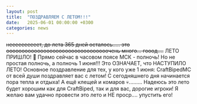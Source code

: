 ```yaml
---
layout: post
title:  "ПОЗДРАВЛЯЕМ С ЛЕТОМ!!!"
date:   2025-06-01 00:00:00 +0300
categories: news
---  
```

~~неееееееееет, до лета 365 дней осталось..... это ооооооооооооооооооооооооооооооооочень много... гооод....~~
ЛЕТО ПРИШЛО! 🌴
Прямо сейчас в часовом поясе МСК - полночь!
Но не простая полночь, а полночь 1 июня!!!
Это ОЗНАЧАЕТ, что НАСТУПИЛО ЛЕТО!
Основное поздравление для тех, у кого уже 1 июня:
CraftBipedMC от всей души поздравляет вас с летом! С  сегодняшнего дня начинается пора тепла и отдыха! А ещё клещей и комаров 💀......... 
Надеюсь это лето будет хорошим как для CraftBiped, так и для вас, дорогие игроки! Я желаю вам удачно провести это лето и НЕ проср.... упустить его!
